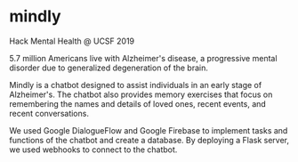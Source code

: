 # mindly
Hack Mental Health @ UCSF 2019

5.7 million Americans live with Alzheimer's disease, a progressive mental disorder due to generalized degeneration of the brain.

Mindly is a chatbot designed to assist individuals in an early stage of Alzheimer's. The chatbot also provides memory exercises that focus on remembering the names and details of loved ones, recent events, and recent conversations. 

We used Google DialogueFlow and Google Firebase to implement tasks and functions of the chatbot and create a database. By deploying a Flask server, we used webhooks to connect to the chatbot.
